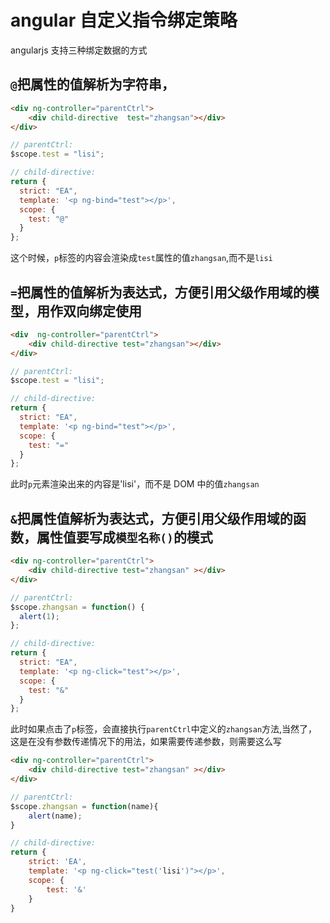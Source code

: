 # angular 自定义指令绑定策略

angularjs 支持三种绑定数据的方式

## `@`把属性的值解析为字符串，

```html
<div ng-controller="parentCtrl">
    <div child-directive  test="zhangsan"></div>
</div>
```

```js
// parentCtrl:
$scope.test = "lisi";

// child-directive:
return {
  strict: "EA",
  template: '<p ng-bind="test"></p>',
  scope: {
    test: "@"
  }
};
```

这个时候，`p`标签的内容会渲染成`test`属性的值`zhangsan`,而不是`lisi`

## `=`把属性的值解析为表达式，方便引用父级作用域的模型，用作双向绑定使用

```html
<div  ng-controller="parentCtrl">
    <div child-directive test="zhangsan"></div>
</div>
```

```js
// parentCtrl:
$scope.test = "lisi";

// child-directive:
return {
  strict: "EA",
  template: '<p ng-bind="test"></p>',
  scope: {
    test: "="
  }
};
```

此时`p`元素渲染出来的内容是'lisi'，而不是 DOM 中的值`zhangsan`

## `&`把属性值解析为表达式，方便引用父级作用域的函数，属性值要写成`模型名称()`的模式

```html
<div ng-controller="parentCtrl">
    <div child-directive test="zhangsan" ></div>
</div>
```

```js
// parentCtrl:
$scope.zhangsan = function() {
  alert(1);
};

// child-directive:
return {
  strict: "EA",
  template: '<p ng-click="test"></p>',
  scope: {
    test: "&"
  }
};
```

此时如果点击了`p`标签，会直接执行`parentCtrl`中定义的`zhangsan`方法,当然了，这是在没有参数传递情况下的用法，如果需要传递参数，则需要这么写

```html
<div ng-controller="parentCtrl">
    <div child-directive test="zhangsan" ></div>
</div>
```

```js
// parentCtrl:
$scope.zhangsan = function(name){
    alert(name);
}

// child-directive:
return {
    strict: 'EA',
    template: '<p ng-click="test('lisi')"></p>',
    scope: {
        test: '&'
    }
}
```

